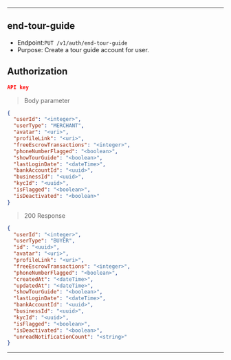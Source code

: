 
----------------------------------------------------------------------------------
## end-tour-guide
* Endpoint:`PUT /v1/auth/end-tour-guide`
* Purpose: Create a tour guide account for user.

## Authorization
```json
API key
```

> Body parameter
```json
{
  "userId": "<integer>",
  "userType": "MERCHANT",
  "avatar": "<uri>",
  "profileLink": "<uri>",
  "freeEscrowTransactions": "<integer>",
  "phoneNumberFlagged": "<boolean>",
  "showTourGuide": "<boolean>",
  "lastLoginDate": "<dateTime>",
  "bankAccountId": "<uuid>",
  "businessId": "<uuid>",
  "kycId": "<uuid>",
  "isFlagged": "<boolean>",
  "isDeactivated": "<boolean>"
}
```
> 200 Response

```json
{
  "userId": "<integer>",
  "userType": "BUYER",
  "id": "<uuid>",
  "avatar": "<uri>",
  "profileLink": "<uri>",
  "freeEscrowTransactions": "<integer>",
  "phoneNumberFlagged": "<boolean>",
  "createdAt": "<dateTime>",
  "updatedAt": "<dateTime>",
  "showTourGuide": "<boolean>",
  "lastLoginDate": "<dateTime>",
  "bankAccountId": "<uuid>",
  "businessId": "<uuid>",
  "kycId": "<uuid>",
  "isFlagged": "<boolean>",
  "isDeactivated": "<boolean>",
  "unreadNotificationCount": "<string>"
}
```
----------------------------------------------------------------------------------